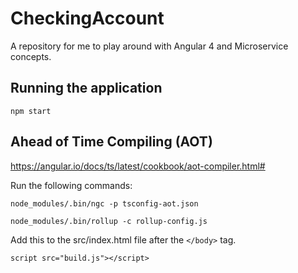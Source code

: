 # CheckingAccount
A repository for me to play around with Angular 4 and Microservice concepts.

## Running the application

`npm start`

## Ahead of Time Compiling (AOT)

https://angular.io/docs/ts/latest/cookbook/aot-compiler.html#

Run the following commands:

`node_modules/.bin/ngc -p tsconfig-aot.json`

`node_modules/.bin/rollup -c rollup-config.js`

Add this to the src/index.html file after the `</body>` tag.

`script src="build.js"></script>`
